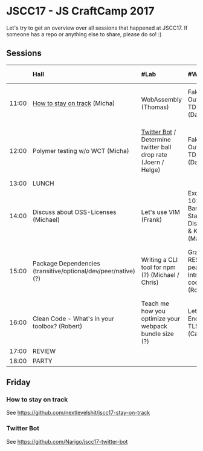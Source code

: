 # JSCC17 - JS CraftCamp 2017

Let's try to get an overview over all sessions that happened at JSCC17. If someone has a repo or anything else to share,
please do so! :)

## Sessions

|       | Hall                                                           | #Lab                                                                            | #Workshop                                                   | #Meeting                                                               | #Blue                                             | Somewhere else                                           |                                |                                             |
| :---  | :---                                                           | :---                                                                            | :---                                                        | :---                                                                   | :---                                              | :---                                                     | :---                           | :---                                        |
| 11:00 | [How to stay on track](#how-to-stay-on-track) (Micha)          | WebAssembly (Thomas)                                                            | Fake it Outside In TDD (David)                              | Let's TDD an Ethereum Smart Contract (Axel)                            | React-Alternatives (Vue.js, Inferno, ...) (Joern) | The "best" JS Project (what does it need, ...) (Antonia) | Coffee (peerigon)              | Morning Kata (Wolfram)                      |
| 12:00 | Polymer testing w/o WCT (Micha)                                | [Twitter Bot](#twitter-bot) / Determine twitter ball drop rate (Joern / Helge) | Fake it Outside In TDD (David)                              | Chatbots for internal processes (Thomas)                               | Maintainable Stylesheets (Mario)                  | 3D Printing @Intrane(?) (Adrian)                         | Hardware (Espruino?) (Michael) | Fast Feedback #ATDD #TDD #(?) #electron (?) |
| 13:00 | LUNCH                                                          |                                                                                 |                                                             |                                                                        |                                                   |                                                          |                                |                                             |
| 14:00 | Discuss about OSS-Licenses (Michael)                           | Let's use VIM (Frank)                                                           | Exorcism 101: Banishing State Discussion & Kata (Marco)     | Mob Programming RPG (Chris)                                            | Draft.JS + NLP (Andi)                             | Reactive Form RxJS is the experience? (?) (Carsten)      |                                |                                             |
| 15:00 | Package Dependencies (transitive/optional/dev/peer/native) (?) | Writing a CLI tool for npm (?) (Michael / Chris)                                | GraphQL - REST in peace? Intro and cool demo (Robert)       | Introduction to Functional / Functional Kata Ramda.js (Nicole / Marco) |                                                   |                                                          |                                |                                             |
| 16:00 | Clean Code - What's in your toolbox? (Robert)                  | Teach me how you optimize your webpack bundle size (?)                          | Let's Encrypt + TLS! (Carsten ?)                            | Functional programming in everyday life (Alex)                         | Workshop Build NPM Libraries with Rollup (Lukas)  | Events and Meetups (?)                                   | Code Reviews (?)               |                                             |
| 17:00 | REVIEW                                                         |                                                                                 |                                                             |                                                                        |                                                   |                                                          |                                |                                             |
| 18:00 | PARTY                                                          |                                                                                 |                                                             |                                                                        |                                                   |                                                          |                                |                                             |


## Friday

### How to stay on track

See https://github.com/nextlevelshit/jscc17-stay-on-track

### Twitter Bot

See https://github.com/Narigo/jscc17-twitter-bot
